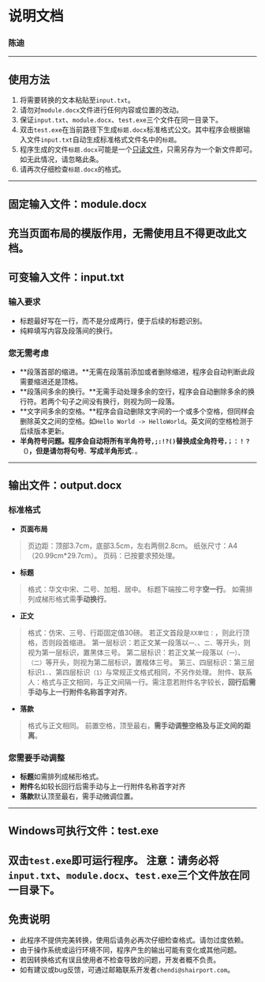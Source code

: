 # 说明文档
### 陈迪
---
## 使用方法
1. 将需要转换的文本粘贴至`input.txt`。
2. 请勿对`module.docx`文件进行任何内容或位置的改动。
3. 保证`input.txt`、`module.docx`、`test.exe`三个文件在同一目录下。
4. 双击`test.exe`在当前路径下生成`标题.docx`标准格式公文。其中程序会根据输入文件`input.txt`自动生成标准格式文件名中的`标题`。
5. 程序生成的文件`标题.docx`可能是一个[只读文件](https://zhuanlan.zhihu.com/p/96568824)，只需另存为一个新文件即可。如无此情况，请忽略此条。
6. 请再次仔细检查`标题.docx`的格式。
---
## 固定输入文件：module.docx
充当页面布局的模版作用，无需使用且不得更改此文档。
---
## 可变输入文件：input.txt
### 输入要求
* 标题最好写在一行，而不是分成两行，便于后续的标题识别。
* 纯粹填写内容及段落间的换行。

### 您无需考虑
*  **段落首部的缩进。**无需在段落前添加或者删除缩进，程序会自动判断此段需要缩进还是顶格。
* **段落间多余的换行。**无需手动处理多余的空行，程序会自动删除多余的换行符。若两个句子之间没有换行，则视为同一段落。
* **文字间多余的空格。**程序会自动删除文字间的一个或多个空格，但同样会删除英文之间的空格。如`Hello World -> HelloWorld`。英文间的空格检测于后续版本更新。
* **半角符号问题。**程序会自动将所有半角符号`,;:!?()`替换成全角符号`，；：！？（）`，但是**请勿将句号**`。`**写成半角形式**`.`。
---
## 输出文件：output.docx
### 标准格式
* **页面布局**
> 页边距：顶部3.7cm，底部3.5cm，左右两侧2.8cm。
> 纸张尺寸：A4（20.99cm*29.7cm）。
> 页码：已按要求预处理。
* **标题**
> 格式：华文中宋、二号、加粗、居中。
> 标题下端按二号字**空一行**。
> 如需排列成梯形格式需**手动换行**。
* **正文**
> 格式：仿宋、三号、行距固定值30磅。
> 若正文首段是`XX单位：`，则此行顶格，否则段首缩进。
> 第一层标识：若正文某一段落以`一、`、`二、`等开头，则视为第一层标识，置黑体三号。
> 第二层标识：若正文某一段落以`（一）`、`（二）`等开头，则视为第二层标识，置楷体三号。
> 第三、四层标识：第三层标识`1.`、第四层标识`（1）`与常规正文格式相同，不另作处理。
> 附件、联系人：格式与正文相同，与正文间隔一行。需注意若附件名字较长，**回行后需手动与上一行附件名称首字对齐**。
* **落款**
> 格式与正文相同。
> 前置空格，顶至最右，**需手动调整空格及与正文间的距离**。

### 您需要手动调整
* **标题**如需排列成梯形格式。
* **附件**名如较长回行后需手动与上一行附件名称首字对齐
* **落款**默认顶至最右，需手动微调位置。
---
## Windows可执行文件：test.exe
双击`test.exe`即可运行程序。
注意：请务必将`input.txt`、`module.docx`、`test.exe`三个文件放在同一目录下。
---
## 免责说明
* 此程序不提供完美转换，使用后请务必再次仔细检查格式。请勿过度依赖。
* 由于操作系统或运行环境不同，程序产生的输出可能有变化或其他问题。
* 若因转换格式有误且使用者不检查导致的问题，开发者概不负责。
* 如有建议或bug反馈，可通过邮箱联系开发者`chendi@shairport.com`。
